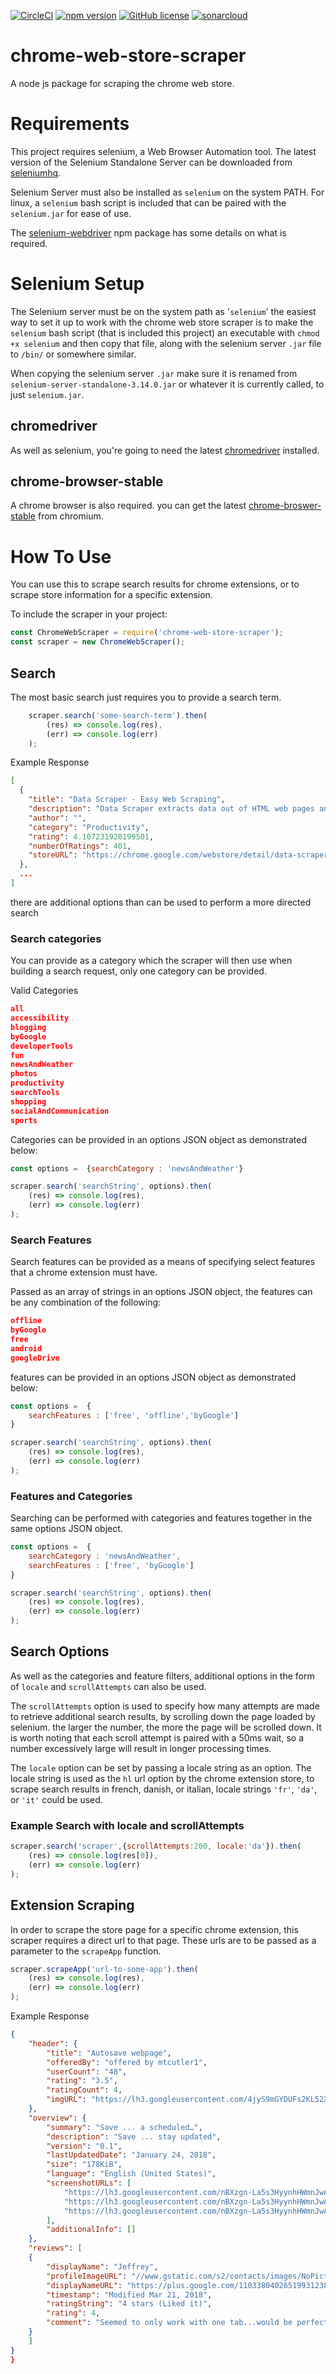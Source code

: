 [![CircleCI](https://circleci.com/gh/AdamSlack/chrome-web-store-scraper.svg?style=shield)](https://circleci.com/gh/AdamSlack/chrome-web-store-scraper)
[![npm version](https://badge.fury.io/js/chrome-web-store-scraper.svg)](https://badge.fury.io/js/chrome-web-store-scraper)
[![GitHub license](https://img.shields.io/github/license/Naereen/StrapDown.js.svg)](https://github.com/Naereen/StrapDown.js/blob/master/LICENSE)
[![sonarcloud](https://sonarcloud.io/api/project_badges/measure?project=AdamSlack_chrome-web-store-scraper&metric=alert_status)](https://sonarcloud.io/api/project_badges/measure?project=AdamSlack_chrome-web-store-scraper&metric=alert_status)
# chrome-web-store-scraper
A node js package for scraping the chrome web store.

# Requirements

This project requires selenium, a Web Browser Automation tool. The latest version of the Selenium Standalone Server can be downloaded from [seleniumhq](https://www.seleniumhq.org/download/).

Selenium Server must also be installed as `selenium` on the system PATH. For linux, a `selenium` bash script is included that can be paired with the `selenium.jar` for ease of use.

The [selenium-webdriver](https://www.npmjs.com/package/selenium-webdriver) npm package has some details on what is required.

# Selenium Setup

The Selenium server must be on the system path as '`selenium`' the easiest way to set it up to work with the chrome web store scraper is to make the `selenium` bash script (that is included this project) an executable with `chmod +x selenium` and then copy that file, along with the selenium server `.jar` file to `/bin/` or somewhere similar.

When copying the selenium server `.jar` make sure it is renamed from `selenium-server-standalone-3.14.0.jar` or whatever it is currently called, to just `selenium.jar`.

## chromedriver

As well as selenium, you're going to need the latest [chromedriver](http://chromedriver.chromium.org/) installed.

## chrome-browser-stable

A chrome browser is also required. you can get the latest [chrome-broswer-stable](https://www.chromium.org/getting-involved/dev-channel) from chromium.

# How To Use

You can use this to scrape search results for chrome extensions, or to scrape store information for a specific extension.

To include the scraper in your project:
```js
const ChromeWebScraper = require('chrome-web-store-scraper');
const scraper = new ChromeWebScraper();
```

## Search

The most basic search just requires you to provide a search term.
```js
    scraper.search('some-search-term').then(
        (res) => console.log(res),
        (err) => console.log(err)
    );
```

Example Response
```json
[
  {
    "title": "Data Scraper - Easy Web Scraping",
    "description": "Data Scraper extracts data out of HTML web pages and imports it into Microsoft Excel spreadsheets",
    "author": "",
    "category": "Productivity",
    "rating": 4.107231920199501,
    "numberOfRatings": 401,
    "storeURL": "https://chrome.google.com/webstore/detail/data-scraper-easy-web-scr/nndknepjnldbdbepjfgmncbggmopgden"
  },
  ...
]
```

there are additional options than can be used to perform a more directed search

### Search categories
You can provide as a category which the scraper will then use when building a search request, only one category can be provided.

Valid Categories
```json
all
accessibility
blogging
byGoogle
developerTools
fun
newsAndWeather
photos
productivity
searchTools
shopping
socialAndCommunication
sports
```

Categories can be provided in an options JSON object as demonstrated below:
```js
const options =  {searchCategory : 'newsAndWeather'}

scraper.search('searchString', options).then(
    (res) => console.log(res),
    (err) => console.log(err)
);
```

### Search Features

Search features can be provided as a means of specifying select features that a chrome extension must have.

Passed as an array of strings in an options JSON object, the features can be any combination of the following:
```json
offline
byGoogle
free
android
googleDrive
```


features can be provided in an options JSON object as demonstrated below:
```js
const options =  {
    searchFeatures : ['free', 'offline','byGoogle']
}

scraper.search('searchString', options).then(
    (res) => console.log(res),
    (err) => console.log(err)
);
```

### Features and Categories

Searching can be performed with categories and features together in the same options JSON object.

```js
const options =  {
    searchCategory : 'newsAndWeather',
    searchFeatures : ['free', 'byGoogle']
}

scraper.search('searchString', options).then(
    (res) => console.log(res),
    (err) => console.log(err)
);

```

## Search Options

As well as the categories and feature filters, additional options in the form of `locale` and `scrollAttempts` can also be used.

The `scrollAttempts` option is used to specify how many attempts are made to retrieve additional search results, by scrolling down the page loaded by selenium. the larger the number, the more the page will be scrolled down. It is worth noting that each scroll attempt is paired with a 50ms wait, so a number excessively large will result in longer processing times.

The `locale` option can be set by passing a locale string as an option. The locale string is used as the `hl` url option by the chrome extension store, to scrape search results in french, danish, or italian, locale strings  `'fr'`, `'da'`, or `'it'` could be used.

### Example Search with locale and scrollAttempts
```js
scraper.search('scraper',{scrollAttempts:200, locale:'da'}).then(
    (res) => console.log(res[0]),
    (err) => console.log(err)
);
```

## Extension Scraping

In order to scrape the store page for a specific chrome extension, this scraper requires a direct url to that page. These urls are to be passed as a parameter to the `scrapeApp` function.

```js
scraper.scrapeApp('url-to-some-app').then(
    (res) => console.log(res),
    (err) => console.log(err)
);
```

Example Response

```json
{
    "header": {
        "title": "Autosave webpage",
        "offeredBy": "offered by mtcutler1",
        "userCount": "48",
        "rating": "3.5",
        "ratingCount": 4,
        "imgURL": "https://lh3.googleusercontent.com/4jyS9mGYDUFs2KL52Xfg_I9EzkUIzlCboTp5Dvqv-vKrUWhoz9tNCWR4lPfNFneM2JFmgNrkCkc=w26-h26-e365"
    },
    "overview": {
        "summary": "Save ... a scheduled…",
        "description": "Save ... stay updated",
        "version": "0.1",
        "lastUpdatedDate": "January 24, 2018",
        "size": "178KiB",
        "language": "English (United States)",
        "screenshotURLs": [
            "https://lh3.googleusercontent.com/nBXzgn-La5s3HyynhHWmnJwAasC1KUMK8GfqCVnOqL-CEGhLOcVNGaNPYUQBv180-ypWPQN2xc8=w640-h400-e365",
            "https://lh3.googleusercontent.com/nBXzgn-La5s3HyynhHWmnJwAasC1KUMK8GfqCVnOqL-CEGhLOcVNGaNPYUQBv180-ypWPQN2xc8=w640-h400-e365",
            "https://lh3.googleusercontent.com/nBXzgn-La5s3HyynhHWmnJwAasC1KUMK8GfqCVnOqL-CEGhLOcVNGaNPYUQBv180-ypWPQN2xc8=w120-h90-e365"
        ],
        "additionalInfo": []
    },
    "reviews": [
    {
        "displayName": "Jeffrey",
        "profileImageURL": "//www.gstatic.com/s2/contacts/images/NoPicture.gif",
        "displayNameURL": "https://plus.google.com/110338040265199312388",
        "timestamp": "Modified Mar 21, 2018",
        "ratingString": "4 stars (Liked it)",
        "rating": 4,
        "comment": "Seemed to only work with one tab...would be perfect if it works on multiple tabs simultaneously"
    }
    ]
}
}
```